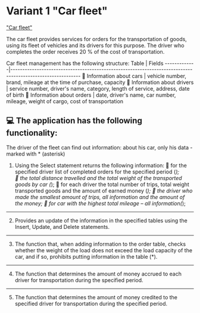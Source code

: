 # Variant 1 "Car fleet"
["Car fleet"](https://docs.google.com/document/d/10ehak4I5c0Vl53EqSSB33n9ijM-K8qSVYNXO3AeCq50/edit?usp=sharing)

The car fleet provides services for orders for the transportation of goods, using its fleet of vehicles and its drivers for this purpose. The driver who completes the order receives 20 % of the cost of transportation.

Car fleet management has the following structure:
Table | Fields
-------------|----------------------------------------------------------------------------------------------------------- 
🚙 Information about cars | vehicle number, brand, mileage at the time of purchase, capacity
🧔 Information about drivers | service number, driver's name, category, length of service, address, date of birth
📃 Information about orders | date, driver's name, car number, mileage, weight of cargo, cost of transportation

💻 The application has the following functionality:
----------------------------------------------------------------------------------------------------------- 
The driver of the fleet can find out information: about his car, only his data - marked with * (asterisk)

1. Using the Select statement returns the following information:
  📌 for the specified driver list of completed orders for the specified period (*);                                                     
  📌 the total distance travelled and the total weight of the transported goods by car (*);
  📌 for each driver the total number of trips, total weight transported goods and the amount of earned money (*);
  📌 the driver who made the smallest amount of trips, all information and the amount of the money;
  📌 for car with the highest total mileage – all information(*); 
-----------------------------------------------------------------------------------------------------------  
2. Provides an update of the information in the specified tables using the Insert, Update, and Delete statements.
----------------------------------------------------------------------------------------------------------- 
3. The function that, when adding information to the order table,
checks whether the weight of the load does not exceed the load capacity of the car, and if so, prohibits putting information in the table (*).
----------------------------------------------------------------------------------------------------------- 
4. The function that determines the amount of money accrued to each driver for transportation during the specified period.
----------------------------------------------------------------------------------------------------------- 
5. The function that determines the amount of money credited to the specified driver for transportation during the specified period.
